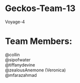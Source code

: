 # Geckos-Team-13

Voyage-4

# Team Members:

@collin  
@sipofwater  
@tiffanydevine  
@zealousAnemone (Veronica)  
@mfarazahmad
